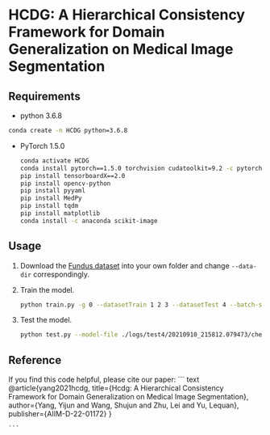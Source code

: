 # HCDG: A Hierarchical Consistency Framework for Domain Generalization on Medical Image Segmentation

## Requirements
-   python 3.6.8
   
   ``` bash
   conda create -n HCDG python=3.6.8 
   ```
   
-   PyTorch 1.5.0 
    
    ``` bash
    conda activate HCDG 
    conda install pytorch==1.5.0 torchvision cudatoolkit=9.2 -c pytorch 
    pip install tensorboardX==2.0
    pip install opencv-python
    pip install pyyaml
    pip install MedPy
    pip install tqdm
    pip install matplotlib
    conda install -c anaconda scikit-image
    ```
    

## Usage
1. Download the [Fundus dataset](https://drive.google.com/file/d/1p33nsWQaiZMAgsruDoJLyatoq5XAH-TH/view?usp=sharing) into your own folder and change `--data-dir` correspondingly.

2. Train the model.

    ``` bash
    python train.py -g 0 --datasetTrain 1 2 3 --datasetTest 4 --batch-size 4 --resume ./pretrained-weight/test4-40.pth.tar # You need to pretrain a vanilla model
    ```
3. Test the model.

    ``` bash
    python test.py --model-file ./logs/test4/20210910_215812.079473/checkpoint_50.pth.tar --datasetTest 4 -g 0

    ```

## Reference

If you find this code helpful, please cite our paper:
    ``` text
      @article{yang2021hcdg,
         title={Hcdg: A Hierarchical Consistency Framework for Domain Generalization on Medical Image Segmentation},
         author={Yang, Yijun and Wang, Shujun and Zhu, Lei and Yu, Lequan},
         publisher={AIIM-D-22-01172}
      }

    ```
